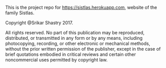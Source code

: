 This is the project repo for https://sistlas.herokuapp.com, website of the family Sistlas. 

Copyright @Srikar Shastry 2017.

All rights reserved. No part of this publication may be reproduced, distributed, or transmitted in any form or by any means, including photocopying, recording, or other electronic or mechanical methods, without the prior written permission of the publisher, except in the case of brief quotations embodied in critical reviews and certain other noncommercial uses permitted by copyright law.
